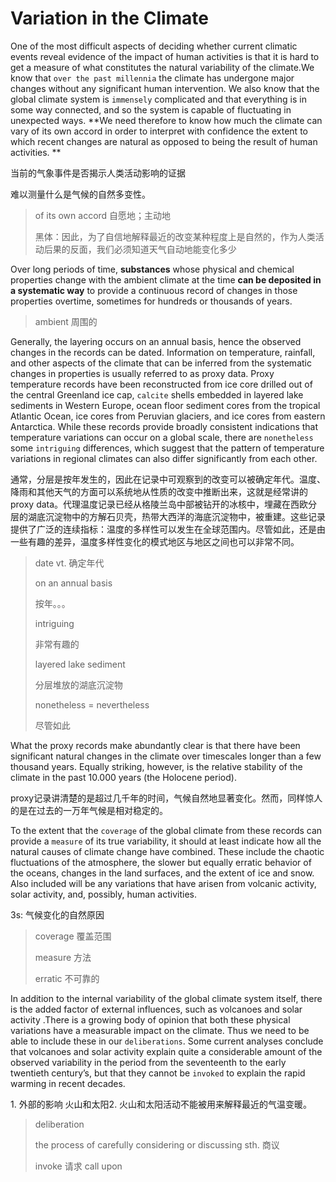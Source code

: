 # Variation in the Climate

One of the most difficult aspects of deciding whether current climatic events reveal evidence of the impact of human activities is that it is hard to get a measure of what constitutes the natural variability of the climate.We know that `over the past millennia` the climate has undergone major changes without any significant human intervention. We also know that the global climate system is `immensely` complicated and that everything is in some way connected, and so the system is capable of fluctuating in unexpected ways. **We need therefore to know how much the climate can vary of its own accord in order to interpret with confidence the extent to which recent changes are natural as opposed to being the result of human activities. ** 

当前的气象事件是否揭示人类活动影响的证据

难以测量什么是气候的自然多变性。

> of its own accord  自愿地；主动地
>
> 黑体：因此，为了自信地解释最近的改变某种程度上是自然的，作为人类活动后果的反面，我们必须知道天气自动地能变化多少



Over long periods of time, **substances** whose physical and chemical properties change with the ambient climate at the time **can be deposited in a systematic way** to provide a continuous record of changes in those properties overtime, sometimes for hundreds or thousands of years. 

> ambient 周围的

Generally, the layering occurs on an annual basis, hence the observed changes in the records can be dated. Information on temperature, rainfall, and other aspects of the climate that can be inferred from the systematic changes in properties is usually referred to as proxy data. Proxy temperature records have been reconstructed from ice core drilled out of the central Greenland ice cap, `calcite` shells embedded in layered lake sediments in Western Europe, ocean floor sediment cores from the tropical Atlantic Ocean, ice cores from Peruvian glaciers, and ice cores from eastern Antarctica. While these records provide broadly consistent indications that temperature variations can occur on a global scale, there are `nonetheless` some `intriguing` differences, which suggest that the pattern of temperature variations in regional climates can also differ significantly from each other.

通常，分层是按年发生的，因此在记录中可观察到的改变可以被确定年代。温度、降雨和其他天气的方面可以系统地从性质的改变中推断出来，这就是经常讲的proxy data。代理温度记录已经从格陵兰岛中部被钻开的冰核中，埋藏在西欧分层的湖底沉淀物中的方解石贝壳，热带大西洋的海底沉淀物中，被重建。这些记录提供了广泛的连续指标：温度的多样性可以发生在全球范围内。尽管如此，还是由一些有趣的差异，温度多样性变化的模式地区与地区之间也可以非常不同。

> date vt. 确定年代
>
> on an annual basis
>
> 按年。。。
>
> intriguing
>
> 非常有趣的
>
> layered lake sediment
>
> 分层堆放的湖底沉淀物
>
> nonetheless = nevertheless
>
> 尽管如此
>

What the proxy records make abundantly clear is that there have been significant natural changes in the climate over timescales longer than a few thousand years. Equally striking, however, is the relative stability of the climate in the past 10.000 years (the Holocene period).

proxy记录讲清楚的是超过几千年的时间，气候自然地显著变化。然而，同样惊人的是在过去的一万年气候是相对稳定的。



To the extent that the `coverage` of the global climate from these records can provide a `measure` of its true variability, it should at least indicate how all the natural causes of climate change have combined. These include the chaotic fluctuations of the atmosphere, the slower but equally erratic behavior of the oceans, changes in the land surfaces, and the extent of ice and snow. Also included will be any variations that have arisen from volcanic activity, solar activity, and, possibly, human activities.

3s: 气候变化的自然原因

> coverage 覆盖范围
>
> measure 方法
>
> erratic 不可靠的

In addition to the internal variability of the global climate system itself, there is the added factor of external influences, such as volcanoes and solar activity .There is a growing body of opinion that both these physical variations have a measurable impact on the climate. Thus we need to be able to include these in our `deliberations`. Some current analyses conclude that volcanoes and solar activity explain quite a considerable amount of the observed variability in the period from the seventeenth to the early twentieth century’s, but that they cannot be `invoked` to explain the rapid warming in recent decades.

1\. 外部的影响 火山和太阳2\. 火山和太阳活动不能被用来解释最近的气温变暖。

> deliberation 
>
> the process of carefully considering or discussing sth. 商议
>
> invoke 请求 call upon

